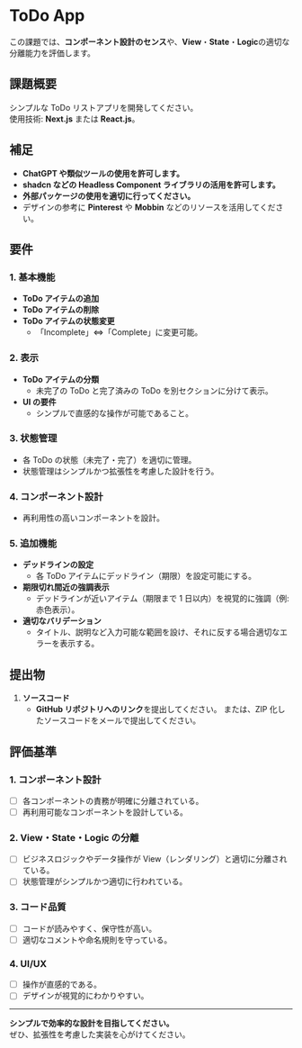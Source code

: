 # ToDo App

この課題では、**コンポーネント設計のセンス**や、**View**・**State**・**Logic**の適切な分離能力を評価します。

## 課題概要

シンプルな ToDo リストアプリを開発してください。  
使用技術: **Next.js** または **React.js**。  

## 補足

- **ChatGPT や類似ツールの使用を許可します。**
- **shadcn などの Headless Component ライブラリの活用を許可します。**
- **外部パッケージの使用を適切に行ってください。**
- デザインの参考に **Pinterest** や **Mobbin** などのリソースを活用してください。

## 要件

### 1. 基本機能

- **ToDo アイテムの追加**
- **ToDo アイテムの削除**
- **ToDo アイテムの状態変更**
  - 「Incomplete」⇔「Complete」に変更可能。

### 2. 表示

- **ToDo アイテムの分類**
  - 未完了の ToDo と完了済みの ToDo を別セクションに分けて表示。
- **UI の要件**
  - シンプルで直感的な操作が可能であること。

### 3. 状態管理

- 各 ToDo の状態（未完了・完了）を適切に管理。
- 状態管理はシンプルかつ拡張性を考慮した設計を行う。

### 4. コンポーネント設計

- 再利用性の高いコンポーネントを設計。

### 5. 追加機能

- **デッドラインの設定**
  - 各 ToDo アイテムにデッドライン（期限）を設定可能にする。
- **期限切れ間近の強調表示**
  - デッドラインが近いアイテム（期限まで 1 日以内）を視覚的に強調（例: 赤色表示）。
- **適切なバリデーション**
  - タイトル、説明など入力可能な範囲を設け、それに反する場合適切なエラーを表示する。

## 提出物

1. **ソースコード**
   - **GitHub リポジトリへのリンク**を提出してください。
     または、ZIP 化したソースコードをメールで提出してください。

## 評価基準

### 1. コンポーネント設計

- [ ] 各コンポーネントの責務が明確に分離されている。
- [ ] 再利用可能なコンポーネントを設計している。

### 2. View・State・Logic の分離

- [ ] ビジネスロジックやデータ操作が View（レンダリング）と適切に分離されている。
- [ ] 状態管理がシンプルかつ適切に行われている。

### 3. コード品質

- [ ] コードが読みやすく、保守性が高い。
- [ ] 適切なコメントや命名規則を守っている。

### 4. UI/UX

- [ ] 操作が直感的である。
- [ ] デザインが視覚的にわかりやすい。

---

**シンプルで効率的な設計を目指してください。**  
ぜひ、拡張性を考慮した実装を心がけてください。
